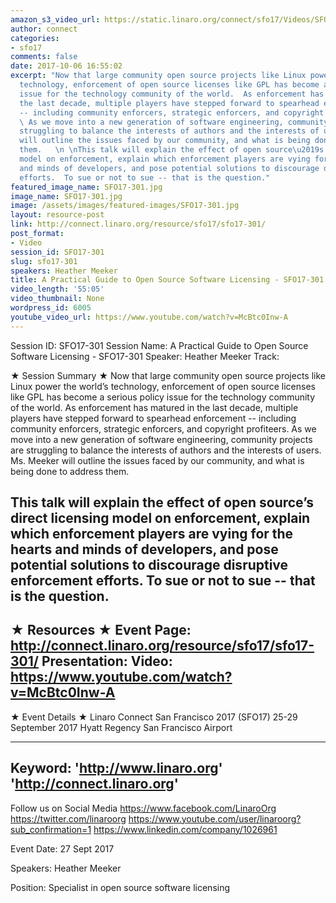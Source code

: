 ```yaml
---
amazon_s3_video_url: https://static.linaro.org/connect/sfo17/Videos/SFO17-301%20A%20Practical%20Guide%20to%20Open%20Source%20Software%20Licensing.mp4
author: connect
categories:
- sfo17
comments: false
date: 2017-10-06 16:55:02
excerpt: "Now that large community open source projects like Linux power the world\u2019s
  technology, enforcement of open source licenses like GPL has become a serious policy
  issue for the technology community of the world.  As enforcement has matured in
  the last decade, multiple players have stepped forward to spearhead enforcement
  -- including community enforcers, strategic enforcers, and copyright profiteers.
  \ As we move into a new generation of software engineering, community projects are
  struggling to balance the interests of authors and the interests of users. Ms. Meeker
  will outline the issues faced by our community, and what is being done to address
  them.   \n \nThis talk will explain the effect of open source\u2019s direct licensing
  model on enforcement, explain which enforcement players are vying for the hearts
  and minds of developers, and pose potential solutions to discourage disruptive enforcement
  efforts.  To sue or not to sue -- that is the question."
featured_image_name: SFO17-301.jpg
image_name: SFO17-301.jpg
image: /assets/images/featured-images/SFO17-301.jpg
layout: resource-post
link: http://connect.linaro.org/resource/sfo17/sfo17-301/
post_format:
- Video
session_id: SFO17-301
slug: sfo17-301
speakers: Heather Meeker
title: A Practical Guide to Open Source Software Licensing - SFO17-301
video_length: '55:05'
video_thumbnail: None
wordpress_id: 6005
youtube_video_url: https://www.youtube.com/watch?v=McBtc0Inw-A
---
```


Session ID: SFO17-301
Session Name: A Practical Guide to Open Source Software Licensing - SFO17-301
Speaker: Heather Meeker
Track:


★ Session Summary ★
Now that large community open source projects like Linux power the world’s technology, enforcement of open source licenses like GPL has become a serious policy issue for the technology community of the world.  As enforcement has matured in the last decade, multiple players have stepped forward to spearhead enforcement -- including community enforcers, strategic enforcers, and copyright profiteers.  As we move into a new generation of software engineering, community projects are struggling to balance the interests of authors and the interests of users. Ms. Meeker will outline the issues faced by our community, and what is being done to address them.

This talk will explain the effect of open source’s direct licensing model on enforcement, explain which enforcement players are vying for the hearts and minds of developers, and pose potential solutions to discourage disruptive enforcement efforts.  To sue or not to sue -- that is the question.
---------------------------------------------------
★ Resources ★
Event Page: http://connect.linaro.org/resource/sfo17/sfo17-301/
Presentation:
Video: https://www.youtube.com/watch?v=McBtc0Inw-A
 ---------------------------------------------------

★ Event Details ★
Linaro Connect San Francisco 2017 (SFO17)
25-29 September 2017
Hyatt Regency San Francisco Airport

---------------------------------------------------
Keyword:
'http://www.linaro.org'
'http://connect.linaro.org'
---------------------------------------------------
Follow us on Social Media
https://www.facebook.com/LinaroOrg
https://twitter.com/linaroorg
https://www.youtube.com/user/linaroorg?sub_confirmation=1
https://www.linkedin.com/company/1026961

Event Date: 27 Sept 2017

Speakers: Heather Meeker

Position: Specialist in open source software licensing
